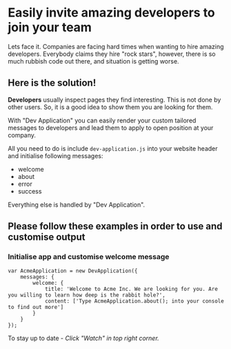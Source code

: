 # Easily invite amazing developers to join your team

Lets face it. Companies are facing hard times when wanting to hire amazing developers. Everybody claims they hire "rock stars", however, there is so much rubbish code out there, and situation is getting worse.

## Here is the solution!

**Developers** usually inspect pages they find interesting. This is not done by other users. So, it is a good idea to show them you are looking for them.

With "Dev Application" you can easily render your custom tailored messages to developers and lead them to apply to open position at your company.

All you need to do is include ```dev-application.js``` into your website header and initialise following messages:
- welcome
- about
- error
- success

Everything else is handled by "Dev Application".

## Please follow these examples in order to use and customise output

### Initialise app and customise welcome message
```
var AcmeApplication = new DevApplication({
    messages: {
        welcome: {
            title: 'Welcome to Acme Inc. We are looking for you. Are you willing to learn how deep is the rabbit hole?',
            content: ['Type AcmeApplication.about(); into your console to find out more']
        }
    }
});
```

To stay up to date - _Click "Watch" in top right corner._

